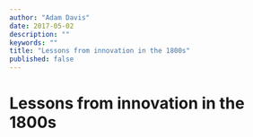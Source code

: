 ```yaml
---
author: "Adam Davis"
date: 2017-05-02
description: ""
keywords: ""
title: "Lessons from innovation in the 1800s"
published: false
---
```




# Lessons from innovation in the 1800s